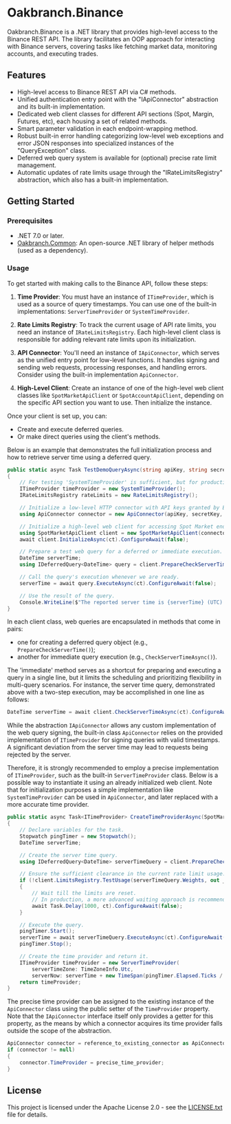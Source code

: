 # Oakbranch.Binance

Oakbranch.Binance is a .NET library that provides high-level access to the Binance REST API. The library facilitates an OOP approach for interacting with Binance servers, covering tasks like fetching market data, monitoring accounts, and executing trades.

## Features

- High-level access to Binance REST API via C# methods.
- Unified authentication entry point with the "IApiConnector" abstraction and its built-in implementation.
- Dedicated web client classes for different API sections (Spot, Margin, Futures, etc), each housing a set of related methods.
- Smart parameter validation in each endpoint-wrapping method.
- Robust built-in error handling categorizing low-level web exceptions and error JSON responses into specialized instances of the "QueryException" class.
- Deferred web query system is available for (optional) precise rate limit management.
- Automatic updates of rate limits usage through the "IRateLimitsRegistry" abstraction, which also has a built-in implementation.

## Getting Started

### Prerequisites

- .NET 7.0 or later.
- [Oakbranch.Common](https://github.com/Neophyte94/Oakbranch.Common): An open-source .NET library of helper methods (used as a dependency).

### Usage

To get started with making calls to the Binance API, follow these steps:

1. **Time Provider**: You must have an instance of `ITimeProvider`, which is used as a source of query timestamps. You can use one of the built-in implementations: `ServerTimeProvider` or `SystemTimeProvider`.

2. **Rate Limits Registry**: To track the current usage of API rate limits, you need an instance of `IRateLimitsRegistry`. Each high-level client class is responsible for adding relevant rate limits upon its initialization.

3. **API Connector**: You'll need an instance of `IApiConnector`, which serves as the unified entry point for low-level functions. It handles signing and sending web requests, processing responses, and handling errors. Consider using the built-in implementation `ApiConnector`.

4. **High-Level Client**: Create an instance of one of the high-level web client classes like `SpotMarketApiClient` or `SpotAccountApiClient`, depending on the specific API section you want to use. Then initialize the instance.

Once your client is set up, you can:
- Create and execute deferred queries.
- Or make direct queries using the client's methods.

Below is an example that demonstrates the full initialization process and how to retrieve server time using a deferred query.

```csharp
public static async Task TestDemoQueryAsync(string apiKey, string secretKey = null, CancellationToken ct = default)
{
    // For testing 'SystemTimeProvider' is sufficient, but for production 'ServerTimeProvider' is recommended.
    ITimeProvider timeProvider = new SystemTimeProvider();
    IRateLimitsRegistry rateLimits = new RateLimitsRegistry();

    // Initialize a low-level HTTP connector with API keys granted by Binance.
    using ApiConnector connector = new ApiConnector(apiKey, secretKey, timeProvider);

    // Initialize a high-level web client for accessing Spot Market endpoints.
    using SpotMarketApiClient client = new SpotMarketApiClient(connector, rateLimits);
    await client.InitializeAsync(ct).ConfigureAwait(false);

    // Prepare a test web query for a deferred or immediate execution.
    DateTime serverTime;
    using IDeferredQuery<DateTime> query = client.PrepareCheckServerTime();

    // Call the query's execution whenever we are ready.
    serverTime = await query.ExecuteAsync(ct).ConfigureAwait(false);

    // Use the result of the query.
    Console.WriteLine($"The reported server time is {serverTime} (UTC).");
}
```

In each client class, web queries are encapsulated in methods that come in pairs:
- one for creating a deferred query object (e.g., `PrepareCheckServerTime()`);
- another for immediate query execution (e.g., `CheckServerTimeAsync()`).

The 'immediate' method serves as a shortcut for preparing and executing a query in a single line, but it limits the scheduling and prioritizing flexibility in multi-query scenarios. For instance, the server time query, demonstrated above with a two-step execution, may be accomplished in one line as follows:

```csharp
DateTime serverTime = await client.CheckServerTimeAsync(ct).ConfigureAwait(false);
```

While the abstraction `IApiConnector` allows any custom implementation of the web query signing, the built-in class `ApiConnector` relies on the provided implementation of `ITimeProvider` for signing queries with valid timestamps. A significant deviation from the server time may lead to requests being rejected by the server.

Therefore, it is strongly recommended to employ a precise implementation of `ITimeProvider`, such as the built-in `ServerTimeProvider` class. Below is a possible way to instantiate it using an already initialized web client. Note that for initialization purposes a simple implementation like `SystemTimeProvider` can be used in `ApiConnector`, and later replaced with a more accurate time provider.

```csharp
public static async Task<ITimeProvider> CreateTimeProviderAsync(SpotMarketApiClient client, CancellationToken ct)
{
    // Declare variables for the task.
    Stopwatch pingTimer = new Stopwatch();
    DateTime serverTime;

    // Create the server time query.
    using IDeferredQuery<DateTime> serverTimeQuery = client.PrepareCheckServerTime();

    // Ensure the sufficient clearance in the current rate limit usage.
    if (!client.LimitsRegistry.TestUsage(serverTimeQuery.Weights, out _))
    {
        // Wait till the limits are reset.
        // In production, a more advanced waiting approach is recommended.
        await Task.Delay(1000, ct).ConfigureAwait(false);
    }

    // Execute the query.
    pingTimer.Start();
    serverTime = await serverTimeQuery.ExecuteAsync(ct).ConfigureAwait(false);
    pingTimer.Stop();

    // Create the time provider and return it.
    ITimeProvider timeProvider = new ServerTimeProvider(
        serverTimeZone: TimeZoneInfo.Utc,
        serverNow: serverTime + new TimeSpan(pingTimer.Elapsed.Ticks / 2));
    return timeProvider;
}
```

The precise time provider can be assigned to the existing instance of the `ApiConnector` class using the public setter of the `TimeProvider` property. Note that the `IApiConnector` interface itself only provides a getter for this property, as the means by which a connector acquires its time provider falls outside the scope of the abstraction.

```csharp
ApiConnector connector = reference_to_existing_connector as ApiConnector;
if (connector != null)
{
    connector.TimeProvider = precise_time_provider;
}
```

## License

This project is licensed under the Apache License 2.0 - see the [LICENSE.txt](LICENSE.txt) file for details.